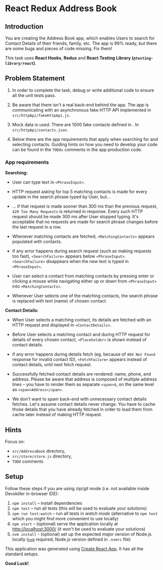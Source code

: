 # React Redux Address Book

## Introduction

You are creating the Address Book app, which enables Users to search for Contact Details of their friends, family, etc. The app is 99% ready, but there are some bugs and pieces of code missing. Fix them!

This task uses **React Hooks**, **Redux** and **React Testing Library (`@testing-library/react`)**.

## Problem Statement

1. In order to complete the task, debug or write additional code to ensure all the unit tests pass. 

2. Be aware that there isn't a real back-end behind the app. The app is communicating with an asynchronous fake HTTP API implemented in `src/httpApi/fakeHttpApi.js`.

3. Mock data is used. There are 1000 fake contacts defined in . In `src/httpApi/contacts.json`.

4. Below there are the app requirements that apply when searching for and selecting contacts. Guiding hints on how you need to develop your code can be found in the `TODOs` comments in the app production code.

### App requirements

**Searching:**

* User can type text in `<PhraseInput>`.

* HTTP request asking for top 5 matching contacts is made for every update in the search phrase typed by User, but…

* … if that request is made sooner than 300 ms than the previous request, `429 Too Many Requests`  is returned in response. Every such HTTP request should be made 300 ms after User stopped typing. 
It's acceptable that no requests are made for search phrase changes before the last request in a row.

* Whenever matching contacts are fetched, `<MatchingContacts>` appears populated with contacts.

* If any error happens during search request (such as making requests too fast), `<SearchFailure>` appears below `<PhraseInput>`. 
`<SearchFailure>` disappears when the new text is typed in `<PhraseInput>`.
  
* User can select a contact from matching contacts by pressing enter or clicking a mouse while navigating either up or down from `<PhraseInput>` into `<MatchingContacts>`.

* Whenever User selects one of the matching contacts, the search phrase is replaced with text (name) of chosen contact.

**Contact Details:**

* When User selects a matching contact, its details are fetched with an HTTP request and displayed in `<ContactDetails>`.

* Before User selects a matching contact and during HTTP request for details of every chosen contact, `<Placeholder>` is shown instead of contact details. 

* If any error happens during details fetch (eg. because of `404 Not Found` response for invalid contact ID), `<FetchFailure>` appears instead of contact details, until next fetch request.

* Successfully fetched contact details are rendered: name, phone, and address. Please be aware that address is composed of multiple address lines – you have to render them as separate `<span>`s, on the same level as `<span>Address</span>`.

* We don't want to spam back-end with unnecessary contact details fetches. Let's assume contact details never change. You have to cache those details that you have already fetched  in order to load them from cache later instead of making HTTP request. 


## Hints

Focus on:

  - `src/AddressBook` directory,
  - `src/store/store.js` directory,
  - `TODO` comments

## Setup

Follow these steps if you are using zip/git mode (i.e. not available inside Devskiller in-browser IDE):

1. `npm install` – install dependencies
2. `npm test` – run all tests (this will be used to evaluate your solutions)
3. `npm run test:watch` – run all tests in _watch mode_ (alternative to `npm test` which you might find more convenient to use locally)
4. `npm start` – (optional) serve the application locally at [http://localhost:3000/](http://localhost:3000/) (it won't be used to evaluate your solutions)
5. `nvm install` - (optional) set up the expected _major_ version of Node.js locally ([`nvm`](https://github.com/nvm-sh/nvm) required; Node.js version defined in `.nvmrc` file)

This application was generated using [Create React App](https://github.com/facebook/create-react-app). It has all the standard setups.

**Good Luck!**
